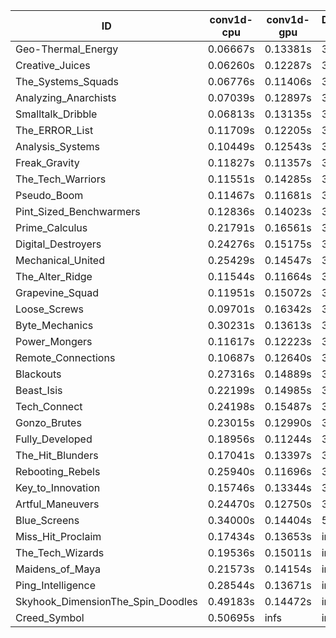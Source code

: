 |ID|conv1d-cpu|conv1d-gpu|DWSPConv2D-gpu|gemm-gpu|avg|
|-|-|-|-|-|-|
|Geo-Thermal_Energy|0.06667s|0.13381s|3.05623s|1.81801s|1.26868s|
|Creative_Juices|0.06260s|0.12287s|3.06536s|1.84054s|1.27284s|
|The_Systems_Squads|0.06776s|0.11406s|3.04760s|1.88198s|1.27785s|
|Analyzing_Anarchists|0.07039s|0.12897s|3.07259s|1.93924s|1.30280s|
|Smalltalk_Dribble|0.06813s|0.13135s|3.11927s|1.90591s|1.30617s|
|The_ERROR_List|0.11709s|0.12205s|3.11515s|1.90127s|1.31389s|
|Analysis_Systems|0.10449s|0.12543s|3.23527s|1.80963s|1.31870s|
|Freak_Gravity|0.11827s|0.11357s|3.14145s|1.91084s|1.32103s|
|The_Tech_Warriors|0.11551s|0.14285s|3.13197s|1.90339s|1.32343s|
|Pseudo_Boom|0.11467s|0.11681s|3.13574s|1.93954s|1.32669s|
|Pint_Sized_Benchwarmers|0.12836s|0.14023s|3.20176s|1.85475s|1.33128s|
|Prime_Calculus|0.21791s|0.16561s|3.06068s|1.91134s|1.33888s|
|Digital_Destroyers|0.24276s|0.15175s|3.07497s|1.91484s|1.34608s|
|Mechanical_United|0.25429s|0.14547s|3.07642s|1.91750s|1.34842s|
|The_Alter_Ridge|0.11544s|0.11664s|3.26109s|1.90198s|1.34879s|
|Grapevine_Squad|0.11951s|0.15072s|3.22644s|1.90258s|1.34981s|
|Loose_Screws|0.09701s|0.16342s|3.11227s|2.02837s|1.35027s|
|Byte_Mechanics|0.30231s|0.13613s|3.06779s|1.91485s|1.35527s|
|Power_Mongers|0.11617s|0.12223s|3.25745s|1.95475s|1.36265s|
|Remote_Connections|0.10687s|0.12640s|3.17772s|2.07374s|1.37118s|
|Blackouts|0.27316s|0.14889s|3.07982s|2.04280s|1.38617s|
|Beast_Isis|0.22199s|0.14985s|3.08941s|2.10547s|1.39168s|
|Tech_Connect|0.24198s|0.15487s|3.28873s|2.03335s|1.42973s|
|Gonzo_Brutes|0.23015s|0.12990s|3.38734s|1.98736s|1.43369s|
|Fully_Developed|0.18956s|0.11244s|3.06028s|2.39030s|1.43814s|
|The_Hit_Blunders|0.17041s|0.13397s|3.09375s|2.71316s|1.52782s|
|Rebooting_Rebels|0.25940s|0.11696s|3.15935s|2.78802s|1.58093s|
|Key_to_Innovation|0.15746s|0.13344s|3.38930s|2.74275s|1.60574s|
|Artful_Maneuvers|0.24470s|0.12750s|3.88409s|2.64444s|1.72518s|
|Blue_Screens|0.34000s|0.14404s|5.13990s|2.57701s|2.05024s|
|Miss_Hit_Proclaim|0.17434s|0.13653s|infs|infs|infs|
|The_Tech_Wizards|0.19536s|0.15011s|infs|2.07176s|infs|
|Maidens_of_Maya|0.21573s|0.14154s|infs|infs|infs|
|Ping_Intelligence|0.28544s|0.13671s|infs|4.57610s|infs|
|Skyhook_DimensionThe_Spin_Doodles|0.49183s|0.14472s|infs|infs|infs|
|Creed_Symbol|0.50695s|infs|infs|4.58210s|infs|
